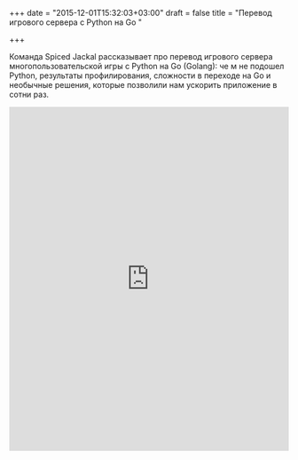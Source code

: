 +++
date = "2015-12-01T15:32:03+03:00"
draft = false
title = "Перевод игрового сервера с Python на Go "

+++

<p>Команда Spiced Jackal рассказывает про перевод игрового сервера многопользовательской игры с Python на Go (Golang): че м не подошел Python, результаты профилирования, сложности в переходе на Go и необычные решения, которые позволили нам ускорить приложение в сотни раз.</p>
 <iframe width="100%" height="620" src="https://www.youtube.com/embed/pOzoAQAZFZQ" frameborder="0" allowfullscreen></iframe>